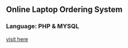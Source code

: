 ## Online Laptop Ordering System 
### Language: PHP & MYSQL

<a href="http://www.hyperion-company.epizy.com" target="_blank">visit here</a>





